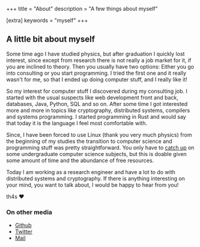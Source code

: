 +++
title = "About"
description = "A few things about myself"

[extra]
keywords = "myself"
+++

## A little bit about myself
Some time ago I have studied physics, but after graduation
I quickly lost interest, since except from research there is not really a job market for it,
if you are inclined to theory. Then you usually have two options: Either you go into consulting
or you start programming. I tried the first one and it really wasn't for me, so that I ended up doing
computer stuff, and I really like it!

So my interest for computer stuff I discovered during my consulting job. I started with the usual suspects
like web development front and back, databases, Java, Python, SQL and so on. After some time I got 
interested more and more in topics like cryptography, distributed systems, compilers and systems programming.
I started programming in Rust and would say that today it is the language I feel most comfortable with.

Since, I have been forced to use Linux (thank you very much physics) from the beginning of my studies
the transition to computer science and programming stuff was pretty straightforward. You only have
to [catch up](https://teachyourselfcs.com/) on some undergraduate computer science subjects, but this
is doable given some amount of time and the abundance of free resources.

Today I am working as a research engineer and have a lot to do with distributed systems and cryptography.
If there is anything interesting on your mind, you want to talk about, I would be happy to hear from you!

th4s :heart:

### On other media
- [Github](https://github.com/th4s)
- [Twitter](https://twitter.com/th4s_)
- [Mail](mailto:c3lzdGVtc0BtZXRhdm9pZC54eXo=)




